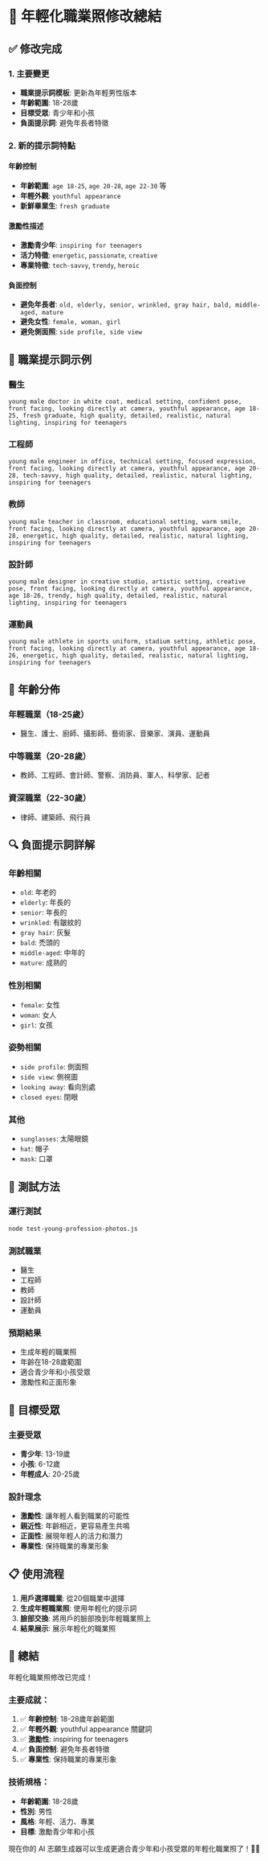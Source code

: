 # 🎯 年輕化職業照修改總結

## ✅ 修改完成

### 1. 主要變更
- **職業提示詞模板**: 更新為年輕男性版本
- **年齡範圍**: 18-28歲
- **目標受眾**: 青少年和小孩
- **負面提示詞**: 避免年長者特徵

### 2. 新的提示詞特點

#### 年齡控制
- **年齡範圍**: `age 18-25`, `age 20-28`, `age 22-30` 等
- **年輕外觀**: `youthful appearance`
- **新鮮畢業生**: `fresh graduate`

#### 激勵性描述
- **激勵青少年**: `inspiring for teenagers`
- **活力特徵**: `energetic`, `passionate`, `creative`
- **專業特徵**: `tech-savvy`, `trendy`, `heroic`

#### 負面控制
- **避免年長者**: `old, elderly, senior, wrinkled, gray hair, bald, middle-aged, mature`
- **避免女性**: `female, woman, girl`
- **避免側面照**: `side profile, side view`

## 🔧 職業提示詞示例

### 醫生
```
young male doctor in white coat, medical setting, confident pose, front facing, looking directly at camera, youthful appearance, age 18-25, fresh graduate, high quality, detailed, realistic, natural lighting, inspiring for teenagers
```

### 工程師
```
young male engineer in office, technical setting, focused expression, front facing, looking directly at camera, youthful appearance, age 20-28, tech-savvy, high quality, detailed, realistic, natural lighting, inspiring for teenagers
```

### 教師
```
young male teacher in classroom, educational setting, warm smile, front facing, looking directly at camera, youthful appearance, age 20-28, energetic, high quality, detailed, realistic, natural lighting, inspiring for teenagers
```

### 設計師
```
young male designer in creative studio, artistic setting, creative pose, front facing, looking directly at camera, youthful appearance, age 18-26, trendy, high quality, detailed, realistic, natural lighting, inspiring for teenagers
```

### 運動員
```
young male athlete in sports uniform, stadium setting, athletic pose, front facing, looking directly at camera, youthful appearance, age 18-26, energetic, high quality, detailed, realistic, natural lighting, inspiring for teenagers
```

## 🎯 年齡分佈

### 年輕職業（18-25歲）
- 醫生、護士、廚師、攝影師、藝術家、音樂家、演員、運動員

### 中等職業（20-28歲）
- 教師、工程師、會計師、警察、消防員、軍人、科學家、記者

### 資深職業（22-30歲）
- 律師、建築師、飛行員

## 🔍 負面提示詞詳解

### 年齡相關
- `old`: 年老的
- `elderly`: 年長的
- `senior`: 年長的
- `wrinkled`: 有皺紋的
- `gray hair`: 灰髮
- `bald`: 禿頭的
- `middle-aged`: 中年的
- `mature`: 成熟的

### 性別相關
- `female`: 女性
- `woman`: 女人
- `girl`: 女孩

### 姿勢相關
- `side profile`: 側面照
- `side view`: 側視圖
- `looking away`: 看向別處
- `closed eyes`: 閉眼

### 其他
- `sunglasses`: 太陽眼鏡
- `hat`: 帽子
- `mask`: 口罩

## 🧪 測試方法

### 運行測試
```bash
node test-young-profession-photos.js
```

### 測試職業
- 醫生
- 工程師
- 教師
- 設計師
- 運動員

### 預期結果
- 生成年輕的職業照
- 年齡在18-28歲範圍
- 適合青少年和小孩受眾
- 激勵性和正面形象

## 🎯 目標受眾

### 主要受眾
- **青少年**: 13-19歲
- **小孩**: 6-12歲
- **年輕成人**: 20-25歲

### 設計理念
- **激勵性**: 讓年輕人看到職業的可能性
- **親近性**: 年齡相近，更容易產生共鳴
- **正面性**: 展現年輕人的活力和潛力
- **專業性**: 保持職業的專業形象

## 📋 使用流程

1. **用戶選擇職業**: 從20個職業中選擇
2. **生成年輕職業照**: 使用年輕化的提示詞
3. **臉部交換**: 將用戶的臉部換到年輕職業照上
4. **結果展示**: 展示年輕化的職業照

## 🎉 總結

年輕化職業照修改已完成！

### 主要成就：
1. ✅ **年齡控制**: 18-28歲年齡範圍
2. ✅ **年輕外觀**: youthful appearance 關鍵詞
3. ✅ **激勵性**: inspiring for teenagers
4. ✅ **負面控制**: 避免年長者特徵
5. ✅ **專業性**: 保持職業的專業形象

### 技術規格：
- **年齡範圍**: 18-28歲
- **性別**: 男性
- **風格**: 年輕、活力、專業
- **目標**: 激勵青少年和小孩

現在你的 AI 志願生成器可以生成更適合青少年和小孩受眾的年輕化職業照了！🎯✨

